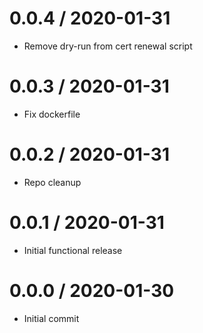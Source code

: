 
0.0.4 / 2020-01-31
==================

  * Remove dry-run from cert renewal script

0.0.3 / 2020-01-31
==================

  * Fix dockerfile

0.0.2 / 2020-01-31
==================

  * Repo cleanup

0.0.1 / 2020-01-31
==================

  * Initial functional release

0.0.0 / 2020-01-30
==================

  * Initial commit
